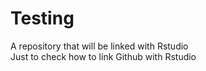 # Testing
 A repository that will be linked with Rstudio  
 Just to check how to link Github with Rstudio  

